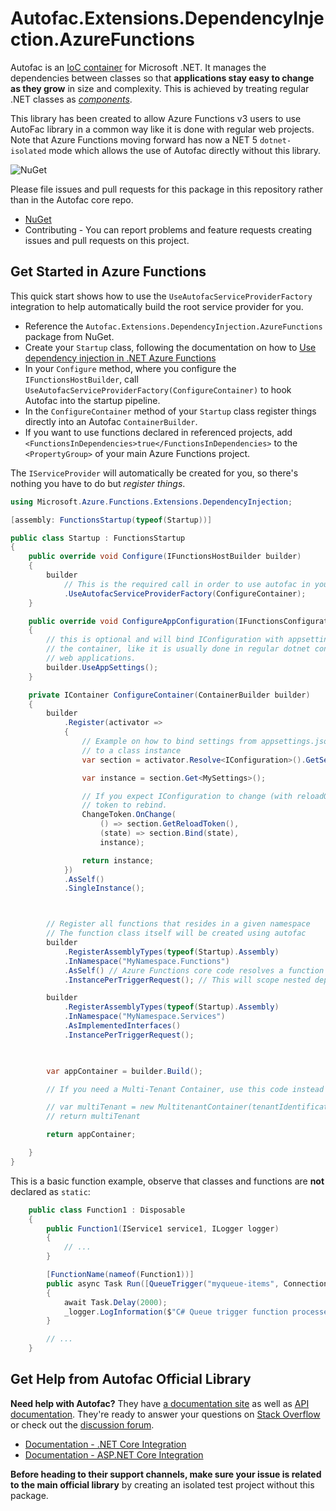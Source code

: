 # Autofac.Extensions.DependencyInjection.AzureFunctions

Autofac is an [IoC container](http://martinfowler.com/articles/injection.html) for Microsoft .NET. It manages the dependencies between classes so that **applications stay easy to change as they grow** in size and complexity. This is achieved by treating regular .NET classes as *[components](https://autofac.readthedocs.io/en/latest/glossary.html)*.

This library has been created to allow Azure Functions v3 users to use AutoFac library in a common way like it is done with regular web projects. 
Note that Azure Functions moving forward has now a NET 5 `dotnet-isolated` mode which allows the use of Autofac directly without this library.   

![NuGet](https://github.com/junalmeida/autofac-azurefunctions/workflows/NuGet/badge.svg?branch=master)

Please file issues and pull requests for this package in this repository rather than in the Autofac core repo.

- [NuGet](https://www.nuget.org/packages/Autofac.Extensions.DependencyInjection.AzureFunctions)
- Contributing - You can report problems and feature requests creating issues and pull requests on this project.

## Get Started in Azure Functions

This quick start shows how to use the `UseAutofacServiceProviderFactory` integration to help automatically build the root service provider for you. 

- Reference the `Autofac.Extensions.DependencyInjection.AzureFunctions` package from NuGet.
- Create your `Startup` class, following the documentation on how to [Use dependency injection in .NET Azure Functions](https://docs.microsoft.com/en-us/azure/azure-functions/functions-dotnet-dependency-injection)
- In your `Configure` method, where you configure the `IFunctionsHostBuilder`, call `UseAutofacServiceProviderFactory(ConfigureContainer)` to hook Autofac into the startup pipeline.
- In the `ConfigureContainer` method of your `Startup` class register things directly into an Autofac `ContainerBuilder`.
- If you want to use functions declared in referenced projects, add `    <FunctionsInDependencies>true</FunctionsInDependencies>` to the `<PropertyGroup>` of your main Azure Functions project.

The `IServiceProvider` will automatically be created for you, so there's nothing you have to do but *register things*.


```C#
using Microsoft.Azure.Functions.Extensions.DependencyInjection;

[assembly: FunctionsStartup(typeof(Startup))]

public class Startup : FunctionsStartup
{
    public override void Configure(IFunctionsHostBuilder builder)
    {
        builder
            // This is the required call in order to use autofac in your azure functions app
            .UseAutofacServiceProviderFactory(ConfigureContainer);
    }

    public override void ConfigureAppConfiguration(IFunctionsConfigurationBuilder builder)
    {
        // this is optional and will bind IConfiguration with appsettings.json in
        // the container, like it is usually done in regular dotnet console and
        // web applications.
        builder.UseAppSettings();
    }

    private IContainer ConfigureContainer(ContainerBuilder builder)
    {
        builder
            .Register(activator =>
            {
                // Example on how to bind settings from appsettings.json
                // to a class instance
                var section = activator.Resolve<IConfiguration>().GetSection(nameof(MySettings));

                var instance = section.Get<MySettings>();

                // If you expect IConfiguration to change (with reloadOnChange=true), use
                // token to rebind.
                ChangeToken.OnChange(
                    () => section.GetReloadToken(),
                    (state) => section.Bind(state),
                    instance);

                return instance;
            })
            .AsSelf()
            .SingleInstance();



        // Register all functions that resides in a given namespace
        // The function class itself will be created using autofac
        builder
            .RegisterAssemblyTypes(typeof(Startup).Assembly)
            .InNamespace("MyNamespace.Functions")
            .AsSelf() // Azure Functions core code resolves a function class by itself.
            .InstancePerTriggerRequest(); // This will scope nested dependencies to each function execution

        builder
            .RegisterAssemblyTypes(typeof(Startup).Assembly)
            .InNamespace("MyNamespace.Services")
            .AsImplementedInterfaces()
            .InstancePerTriggerRequest();


        
        var appContainer = builder.Build();

        // If you need a Multi-Tenant Container, use this code instead of plain appContainer;

        // var multiTenant = new MultitenantContainer(tenantIdentificationStrategy, appContainer);
        // return multiTenant

        return appContainer;

    }
}

```
  

This is a basic function example, observe that classes and functions are **not** declared as `static`: 


```C#
    public class Function1 : Disposable
    {
        public Function1(IService1 service1, ILogger logger)
        {
            // ...
        }

        [FunctionName(nameof(Function1))]
        public async Task Run([QueueTrigger("myqueue-items", Connection = "AzureWebJobsStorage")]string myQueueItem)
        {
            await Task.Delay(2000);
            _logger.LogInformation($"C# Queue trigger function processed: {myQueueItem}");
        }

        // ...
    }
```


## Get Help from Autofac Official Library

**Need help with Autofac?** They have [a documentation site](https://autofac.readthedocs.io/) as well as [API documentation](https://autofac.org/apidoc/). They're ready to answer your questions on [Stack Overflow](https://stackoverflow.com/questions/tagged/autofac) or check out the [discussion forum](https://groups.google.com/forum/#forum/autofac).   
- [Documentation - .NET Core Integration](https://autofac.readthedocs.io/en/latest/integration/netcore.html)   
- [Documentation - ASP.NET Core Integration](https://autofac.readthedocs.io/en/latest/integration/aspnetcore.html)  

**Before heading to their support channels, make sure your issue is related to the main official library** by creating an isolated test project without this package.
